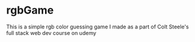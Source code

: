 # rgbGame
This is a simple rgb color guessing game I made as a part of Colt Steele's full stack web dev course on udemy
